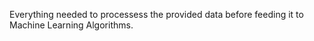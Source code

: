 Everything needed to processess the provided data before feeding it to Machine Learning Algorithms.
